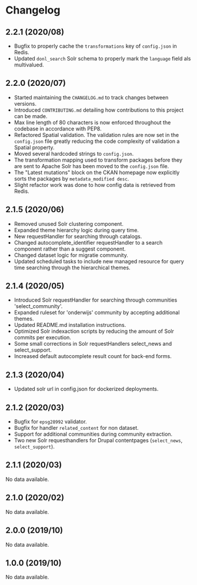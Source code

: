 # Changelog

## 2.2.1 (2020/08)

- Bugfix to properly cache the `transformations` key of `config.json` in Redis.
- Updated `donl_search` Solr schema to properly mark the `language` field als multivalued.

## 2.2.0 (2020/07)

- Started maintaining the `CHANGELOG.md` to track changes between versions.
- Introduced `CONTRIBUTING.md` detailing how contributions to this project can be made.
- Max line length of 80 characters is now enforced throughout the codebase in accordance with PEP8.
- Refactored Spatial validation. The validation rules are now set in the `config.json` file greatly reducing the code complexity of validation a Spatial property.
- Moved several hardcoded strings to `config.json`.
- The transformation mapping used to transform packages before they are sent to Apache Solr has been moved to the `config.json` file.
- The "Latest mutations" block on the CKAN homepage now explicitly sorts the packages by `metadata_modified desc`.
- Slight refactor work was done to how config data is retrieved from Redis.

## 2.1.5 (2020/06)

- Removed unused Solr clustering component.
- Expanded theme hierarchy logic during query time.
- New requestHandler for searching through catalogs.
- Changed autocomplete_identifier requestHandler to a search component rather than a suggest component.
- Changed dataset logic for migratie community.
- Updated scheduled tasks to include new managed resource for query time searching through the hierarchical themes.

## 2.1.4 (2020/05)

- Introduced Solr requestHandler for searching through communities 'select_community'.
- Expanded ruleset for 'onderwijs' community by accepting additional themes.
- Updated README.md installation instructions.
- Optimized Solr indexaction scripts by reducing the amount of Solr commits per execution.
- Some small corrections in Solr requestHandlers select_news and select_support.
- Increased default autocomplete result count for back-end forms.

## 2.1.3 (2020/04)

- Updated solr url in config.json for dockerized deployments.

## 2.1.2 (2020/03)

- Bugfix for `epsg28992` validator.
- Bugfix for handler `related_content` for non dataset.
- Support for additional communities during community extraction.
- Two new Solr requesthandlers for Drupal contentpages (`select_news`, `select_support`).

## 2.1.1 (2020/03)

No data available.

## 2.1.0 (2020/02)

No data available.

## 2.0.0 (2019/10)

No data available.

## 1.0.0 (2019/10)

No data available.
